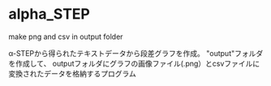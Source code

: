 # alpha_STEP
make png and csv in output folder

α-STEPから得られたテキストデータから段差グラフを作成。
"output"フォルダを作成して、
outputフォルダにグラフの画像ファイル(.png）とcsvファイルに変換されたデータを格納するプログラム
